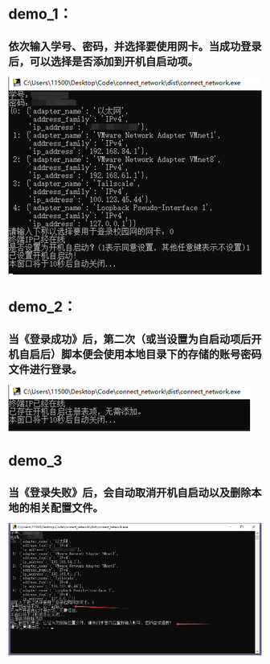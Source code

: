 # demo_1：
## 依次输入学号、密码，并选择要使用网卡。当成功登录后，可以选择是否添加到开机自启动项。
![demo_1.png](demo%2Fdemo_1.png)

# demo_2：
## 当《登录成功》后，第二次（或当设置为自启动项后开机自启后）脚本便会使用本地目录下的存储的账号密码文件进行登录。
![demo_2.png](demo%2Fdemo_2.png)

# demo_3
## 当《登录失败》后，会自动取消开机自启动以及删除本地的相关配置文件。
![demo_3.png](demo%2Fdemo_3.png)